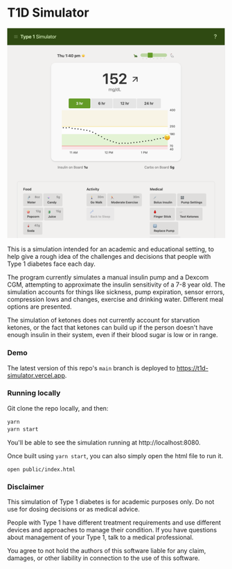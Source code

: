 # T1D Simulator

![Screenshot of Simulator](screenshot.png)

This is a simulation intended for an academic and educational setting, to help give a rough idea of the challenges and decisions that people with Type 1 diabetes face each day.

The program currently simulates a manual insulin pump and a Dexcom CGM, attempting to approximate the insulin sensitivity of a 7-8 year old. The simulation accounts for things like sickness, pump expiration, sensor errors, compression lows and changes, exercise and drinking water. Different meal options are presented.

The simulation of ketones does not currently account for starvation ketones, or the fact that ketones can build up if the person doesn't have enough insulin in their system, even if their blood sugar is low or in range.

### Demo

The latest version of this repo's `main` branch is deployed to https://t1d-simulator.vercel.app.

### Running locally

Git clone the repo locally, and then:

```sh
yarn
yarn start
```

You'll be able to see the simulation running at http://localhost:8080.

Once built using `yarn start`, you can also simply open the html file to run it.

```
open public/index.html
```

### Disclaimer

This simulation of Type 1 diabetes is for academic purposes only. Do not use for dosing decisions or as medical advice.

People with Type 1 have different treatment requirements and use different devices and approaches to manage their condition. If you have questions about management of your Type 1, talk to a medical professional.

You agree to not hold the authors of this software liable for any claim, damages, or other liability in connection to the use of this software.
